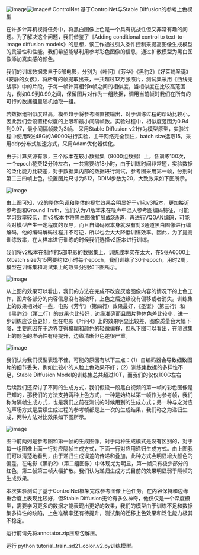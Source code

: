 ![image](https://github.com/unexpected0/ControlNet/assets/92572887/f5ca271e-4fad-480a-adbf-9fda323a5071)![image](https://github.com/unexpected0/ControlNet/assets/92572887/c604944f-dd9c-4ce3-9567-f793917a770e)# ControlNet
基于ControlNet与Stable Diffusion的参考上色模型

在许多计算机视觉任务中，将黑白图像上色是一个具有挑战性但又非常有趣的问题。为了解决这个问题，我们借鉴了《Adding conditional control to text-to-image diffusion models》的思想，该工作通过引入条件控制来提高图像生成模型的灵活性和性能。我们希望能够利用参考彩色图像的信息，通过扩散模型为黑白图像添加真实感的颜色。

我们的训练数据来自于5部电影，分别为《叶问》《芳华》《黑豹2》《好莱坞圣诞》《安静的女孩》，将所有的帧提取出来，一共超过12万张照片，测试集采用《西线无战事》中的片段。于每一帧计算相邻n帧之间的相似度，当相似度在比较高范围内，例如0.9到0.99之间，保留图片对作为一组数据，调用当前帧时我们在所有的可行的数据组里随机抽取一组。

若数据组相似度过高，模型趋于将参考图直接输出，对于训练过程的帮助比较小，因此我们会设置相似度的上限和最小间隔帧数。实验过程中，相似度范围为0.94到0.97，最小间隔帧数为3帧。
采用Stable Diffusion v21作为模型原型，实验过程中使用5张48G的A6000进行实验，主干网络完全锁住，batch size选取15，采用ddp分布式加速方式，采用Adam优化器优化。

由于计算资源有限，三个版本在较小数据集（8000组数据）上，各训练100次，一个epoch花费12分钟左右，一共需要约18小时，由于训练时间非常短，实验数据的泛化能力比较差，对于数据集内部的数据进行测试，参考图采用第一帧，分别对第二三四帧上色，设置图片尺寸为512，DDIM步数为20，大致效果如下图所示。

![image](https://github.com/unexpected0/ControlNet/assets/92572887/09e0daa0-09d2-46ad-bd65-aadbec3e593b)

由上图可知，v2的整体色调和整体的视觉效果会明显好于v1和v3版本，更加接近参考图和Ground Truth，我们认为v1版本未在噪声中混入参考图编码特征，可能学习效率较低，而v3版本中将黑白图像扩展成3通道，再进行VQGAN编码，可能会对模型产生一定程度的误导，而且自编码器本身就没有对3通道黑白图像进行编解码，他的编码解码过程并不可逆，所以也会大大降低训练效率。因此，为了提高训练效率，在大样本进行训练的时候我们选择v2版本进行训练。

我们将v2版本在制作的5部电影的数据集上，训练成本实在太大，在5张A6000上以batch size为15需要约12小时每个epoch，我们训练了30个epoch，用时2周，模型在训练集和测试集上的效果分别如下图所示。

![image](https://github.com/unexpected0/ControlNet/assets/92572887/23d368da-f97f-487a-8e81-93fbf641ef96)

从上图的效果可以看出，我们的方法在完成不改变灰度图像内容的情况下的上色工作，图片各部分的内容信息没有被破坏，上色之后边缘没有偏移或者消失。训练集上的效果相对好一些，电影《芳华》（第四行）效果最好，《圣诞》（第三行）和《黑豹2》（第二行）的效果也比较好，边缘准确而且图片整体色差比较小，进一步训练应该会更好，但在电影《叶问4》上的效果明显比较差，图像质量会大幅下降，主要原因在于边界变得模糊和颜色的轻微偏移，但从下图可以看出，在测试集上的颜色的准确性有待提升，边缘清晰但色差很严重。

![image](https://github.com/unexpected0/ControlNet/assets/92572887/3f25f423-0103-404b-9571-d1de0bc45173)

我们认为我们模型表现不佳，可能的原因有以下三点：（1）自编码器会导致细致图片的细节丢失，例如比较小的人脸上色效果不好；（2）训练集数据的多样性不足，Stable Diffusion Model的训练集总共超过10T，而我们的仅仅100G左右

后续我们还探讨了不同的生成方式，我们假设一段黑白视频的第一帧的彩色图像是已知的，那我们的方法支持两种上色方式，一种是始终以第一帧作为参考帧，我们称为隔帧生成方式，也是我们之前在测试的时候用到的生成方式；另一种与之对应的声场方式是后续生成过程的参考帧都是上一次的生成结果，我们称之为递归生成，两种方法对比效果如下图所示。

![image](https://github.com/unexpected0/ControlNet/assets/92572887/ccbedc4e-ed9f-41b7-a9d8-428bf9915250)

图中前两列是参考图和第一帧的生成图像，对于两种生成模式是没有区别的，对于每一组图像上面一行对应隔帧生成方式，下面一行对应用递归生成方式。由上图我们可以清楚地看到，由于递归生成误差的传递和叠加，此种方式会明显增大颜色的偏差，在电影《黑豹2》（第二组图像）中体现尤为明显，第一帧只有极少部分的红色，第二帧第三帧大幅扩散。我们认为递归生成方式目前的效果明显弱于隔帧的生成效果。

本次实验测试了基于ControlNet框架完成参考图像上色任务，在内容保持和边缘重合度上表现比较好，但Stable Diffusion无论有多么神奇，他仅仅是一个深度模型，需要学习更多的数据才能表现出更好的效果，我们的模型由于训练不足和数据集多样性的缺陷，上色准确率还有待提升，测试集的迁移上色效果和泛化能力极其不稳定。

运行前请先将annotator.zip压缩包解压。

运行 python tutorial_train_sd21_color_v2.py训练模型。


